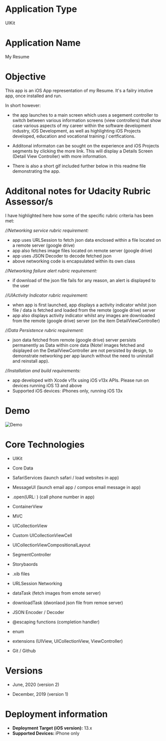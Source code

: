 # Application Type
UIKit

# Application Name
My Resume

# Objective
This app is an iOS App representation of my Resume. It's a failry intutive app, once installed and run. 

In short however:

- the app launches to a main screen which uses a segement controller to switch between various information screens (view controllers) that show case various aspects of my career within the software development industry, iOS Development, as well as highlighting iOS Projects developed, education and vocational training / certfications. 

- Additonal informaton can be sought on the experience and iOS Projects segments by clicking the more link. This will display a Details Screen (Detail View Controller) with more information.

- There is also a short gif included further below in this readme file demonstrating the app.


# Additonal notes for Udacity Rubric Assessor/s
I have highlighted here how some of the specific rubric criteria has been met: 


*//Networking service rubric requirement:*
- app uses URLSession to fetch json data enclosed within a file located on a remote server (google drive)
- app also fetches image files located on remote server (google drive)
- app uses JSON Decoder to decode fetched json
- above networking code is encapsulated within its own class


*//Networking failure alert rubric requirement:*
- if download of the json file fails for any reason, an alert is displayed to the user


*//UIActivity Indicator rubric requirement:*
- when app is first launched, app displays a activity indicator whilst json file / data is fetched and loaded from the remote (google drive) server
- app also displays activity indicator whilst any images are downloaded from the remote (google drive) server (on the item DetailViewController)


*//Data Persistence rubric requirement:*
- json data fetched from remote (google drive) server persists permanently as Data within core data (Note! images fetched and dsiplayed on the DetailViewController are not persisted by design, to demonstrate networking per app launch without the need to uninstall and reinstall app).


*//Installation and build requirements:*
- app developed with Xcode v11x using iOS v13x APIs. Please run on devices running iOS 13 and above
- Supported iOS devices: iPhones only, running iOS 13x


# Demo
![Demo](Demo_29122019.gif)

# Core Technologies

- UIKit

- Core Data

- SafariServices (launch safari / load websites in app)

- MessageUI (launch email app / compos email message in app)

- .open(URL: ) (call phone number in app)

- ContainerView

- MVC

- UICollectionView

- Custom UICollectionViewCell

- UICollectionViewCompositionalLayout

- SegmentController

- Storybaords

- .xib files

- URLSession Networking 

- dataTask (fetch images from emote server)

- downloadTask (dwonlaod json file from remoe server)

- JSON Encoder / Decoder

- @escaping functions (completion handler)

- enum

- extensions (UIView, UICollectionView, ViewController)

- Git / Github


# Versions
- June, 2020 (version 2)

- December, 2019 (version 1)

# Deployment information

- <strong>Deployment Target (iOS version):</strong> 13.x
- <strong>Supported Devices: </strong>iPhone only

